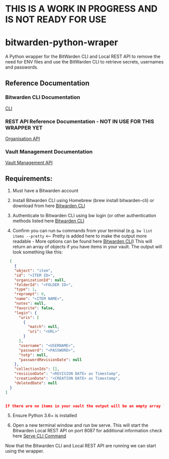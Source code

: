 # THIS IS A WORK IN PROGRESS AND IS NOT READY FOR USE

# bitwarden-python-wraper
A Python wrapper for the BitWarden CLI and Local REST API to remove the need for ENV files and use the BitWarden CLI to retrieve secrets, usernames and passwords.

## Reference Documentation
### Bitwarden CLI Documentation
[CLI](https://bitwarden.com/help/cli/#get)

### REST API Reference Documentation - NOT IN USE FOR THIS WRAPPER YET
[Organisation API](https://bitwarden.com/help/article/api/)

### Vault Management Documentation
[Vault Management API](https://bitwarden.com/help/vault-management-api/)

## Requirements:
1. Must have a Bitwarden account

2. Install Bitwarden CLI using Homebrew (brew install bitwarden-cli) or download from here [Bitwarden CLI](https://bitwarden.com/help/cli/#download-and-install)

3. Authenticate to Bitwarden CLI using bw login (or other authentication methods listed here [Bitwarden CLI](https://bitwarden.com/help/cli/#login)

4. Confirm you can run `bw` commands from your terminal (e.g. `bw list items --pretty` <-- Pretty is added here to make the output more readable - More options can be found here [Bitwarden CLI](https://bitwarden.com/help/cli/#list))
This will return an array of objects if you have items in your vault. The output will look something like this:

```json
  [
    {
    "object": "item",
    "id": "<ITEM ID>",
    "organizationId": null,
    "folderId": "<FOLDER ID>",
    "type": 1,
    "reprompt": 0,
    "name": "<ITEM NAME>",
    "notes": null,
    "favorite": false,
    "login": {
      "uris": [
        {
          "match": null,
          "uri": "<URL>"
        }
      ],
      "username": "<USERNAME>",
      "password": "<PASSWORD>",
      "totp": null,
      "passwordRevisionDate": null
    },
    "collectionIds": [],
    "revisionDate": "<REVISION DATE> as Timestamp",
    "creationDate": "<CREATION DATE> as Timestamp",
    "deletedDate": null
  }
]


If there are no items in your vault the output will be an empty array `[]`
```

5. Ensure Python 3.6+ is installed

6. Open a new terminal window and run bw serve. This will start the Bitwarden Local REST API on port 8087 for additional information check here [Serve CLI Command](https://bitwarden.com/help/cli/#serve)


Now that the Bitwarden CLI and Local REST API are running we can start using the wrapper.
